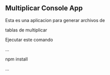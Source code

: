 
## Multiplicar Console App

Esta es una aplicacion para generar archivos de

tablas de multiplicar 

Ejecutar este comando 


...

npm install

...




